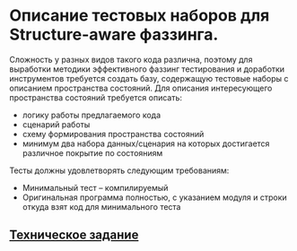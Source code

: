 # Описание тестовых наборов для Structure-aware фаззинга.
Сложность у разных видов такого кода различна, поэтому для выработки методики эффективного фаззинг тестирования и доработки инструментов требуется создать базу, содержащую тестовые наборы с описанием пространства состояний.
Для описания интересующего пространства состояний требуется описать:
* 	логику работы предлагаемого кода
* 	сценарий работы
* 	схему формирования пространства состояний
*	минимум два набора данных/сценария на которых достигается различное покрытие по состояниям

Тесты должны удовлетворять следующим требованиям:
* 	Минимальный тест – компилируемый
* 	Оригинальная программа полностью, с указанием модуля и строки откуда взят код для минимального теста

## [Техническое задание](Tz.md)